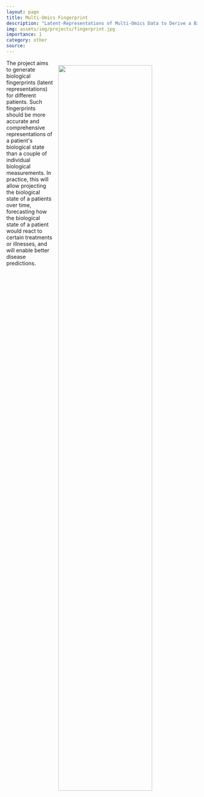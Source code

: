 ```yaml
---
layout: page
title: Multi-Omics Fingerprint
description: "Latent-Representations of Multi-Omics Data to Derive a Biological Fingerprint"
img: assets/img/projects/fingerprint.jpg
importance: 1
category: other
source:
---
```


<img src="/assets/img/projects/fingerprint.jpg" style="float: right; width:70%; padding: 1em"/>

The project aims to generate biological fingerprints (latent representations) for different patients.
Such fingerprints should be more accurate and comprehensive representations of a patient's biological state than a couple of individual biological measurements.
In practice, this will allow projecting the biological state of a patients over time, forecasting how the biological state of a patient would react to certain treatments or illnesses, and will enable better disease predictions.
